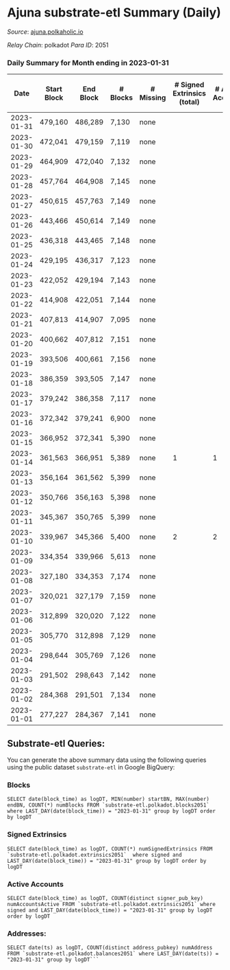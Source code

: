 # Ajuna substrate-etl Summary (Daily)

_Source_: [ajuna.polkaholic.io](https://ajuna.polkaholic.io)

*Relay Chain*: polkadot
*Para ID*: 2051



### Daily Summary for Month ending in 2023-01-31


| Date | Start Block | End Block | # Blocks | # Missing | # Signed Extrinsics (total) | # Active Accounts | # Addresses with Balances | # Events | # Transfers | # XCM Transfers In | # XCM Transfers Out |
| ---- | ----------- | --------- | -------- | --------- | --------------------------- | ----------------- | ------------------------- | -------- | ----------- | ------------------ | ------------------- |
| 2023-01-31 | 479,160 | 486,289 | 7,130 | none  |  |  | 7 | 14,264 |   |   |   |
| 2023-01-30 | 472,041 | 479,159 | 7,119 | none  |  |  | 7 | 14,242 |   |   |   |
| 2023-01-29 | 464,909 | 472,040 | 7,132 | none  |  |  | 7 | 14,268 |   |   |   |
| 2023-01-28 | 457,764 | 464,908 | 7,145 | none  |  |  | 7 | 14,294 |   |   |   |
| 2023-01-27 | 450,615 | 457,763 | 7,149 | none  |  |  | 7 | 14,305 |   |   |   |
| 2023-01-26 | 443,466 | 450,614 | 7,149 | none  |  |  | 7 | 14,302 |   |   |   |
| 2023-01-25 | 436,318 | 443,465 | 7,148 | none  |  |  | 7 | 14,300 |   |   |   |
| 2023-01-24 | 429,195 | 436,317 | 7,123 | none  |  |  | 7 | 14,250 |   |   |   |
| 2023-01-23 | 422,052 | 429,194 | 7,143 | none  |  |  | 7 | 14,290 |   |   |   |
| 2023-01-22 | 414,908 | 422,051 | 7,144 | none  |  |  | 7 | 14,292 |   |   |   |
| 2023-01-21 | 407,813 | 414,907 | 7,095 | none  |  |  | 7 | 14,194 |   |   |   |
| 2023-01-20 | 400,662 | 407,812 | 7,151 | none  |  |  | 7 | 14,309 |   |   |   |
| 2023-01-19 | 393,506 | 400,661 | 7,156 | none  |  |  |  | 14,316 |   |   |   |
| 2023-01-18 | 386,359 | 393,505 | 7,147 | none  |  |  | 7 | 14,298 |   |   |   |
| 2023-01-17 | 379,242 | 386,358 | 7,117 | none  |  |  | 7 | 14,238 |   |   |   |
| 2023-01-16 | 372,342 | 379,241 | 6,900 | none  |  |  | 7 | 13,804 |   |   |   |
| 2023-01-15 | 366,952 | 372,341 | 5,390 | none  |  |  | 7 | 10,783 |   |   |   |
| 2023-01-14 | 361,563 | 366,951 | 5,389 | none  | 1 | 1 |  | 10,788 | 1  |   |   |
| 2023-01-13 | 356,164 | 361,562 | 5,399 | none  |  |  | 6 | 10,801 |   |   |   |
| 2023-01-12 | 350,766 | 356,163 | 5,398 | none  |  |  |  | 10,802 |   |   |   |
| 2023-01-11 | 345,367 | 350,765 | 5,399 | none  |  |  |  | 10,801 |   |   |   |
| 2023-01-10 | 339,967 | 345,366 | 5,400 | none  | 2 | 2 |  | 10,816 | 2  |   |   |
| 2023-01-09 | 334,354 | 339,966 | 5,613 | none  |  |  |  | 11,229 |   |   |   |
| 2023-01-08 | 327,180 | 334,353 | 7,174 | none  |  |  |  | 14,352 |   |   |   |
| 2023-01-07 | 320,021 | 327,179 | 7,159 | none  |  |  |  | 14,322 |   |   |   |
| 2023-01-06 | 312,899 | 320,020 | 7,122 | none  |  |  |  | 14,248 |   |   |   |
| 2023-01-05 | 305,770 | 312,898 | 7,129 | none  |  |  |  | 14,262 |   |   |   |
| 2023-01-04 | 298,644 | 305,769 | 7,126 | none  |  |  |  | 14,259 |   |   |   |
| 2023-01-03 | 291,502 | 298,643 | 7,142 | none  |  |  |  | 14,288 |   |   |   |
| 2023-01-02 | 284,368 | 291,501 | 7,134 | none  |  |  |  | 14,272 |   |   |   |
| 2023-01-01 | 277,227 | 284,367 | 7,141 | none  |  |  |  | 14,285 |   |   |   |

## Substrate-etl Queries:
You can generate the above summary data using the following queries using the public dataset `substrate-etl` in Google BigQuery:


### Blocks
```
SELECT date(block_time) as logDT, MIN(number) startBN, MAX(number) endBN, COUNT(*) numBlocks FROM `substrate-etl.polkadot.blocks2051`  where LAST_DAY(date(block_time)) = "2023-01-31" group by logDT order by logDT
```


### Signed Extrinsics
```
SELECT date(block_time) as logDT, COUNT(*) numSignedExtrinsics FROM `substrate-etl.polkadot.extrinsics2051`  where signed and LAST_DAY(date(block_time)) = "2023-01-31" group by logDT order by logDT
```


### Active Accounts
```
SELECT date(block_time) as logDT, COUNT(distinct signer_pub_key) numAccountsActive FROM `substrate-etl.polkadot.extrinsics2051` where signed and LAST_DAY(date(block_time)) = "2023-01-31" group by logDT order by logDT
```


### Addresses:
```
SELECT date(ts) as logDT, COUNT(distinct address_pubkey) numAddress FROM `substrate-etl.polkadot.balances2051` where LAST_DAY(date(ts)) = "2023-01-31" group by logDT```

